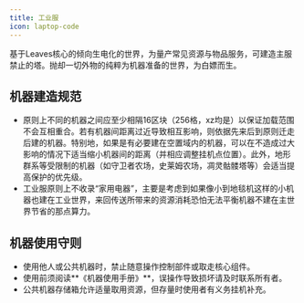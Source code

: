 ```yaml
---
title: 工业服
icon: laptop-code
---
```


基于Leaves核心的倾向生电化的世界，为量产常见资源与物品服务，可建造主服禁止的塔。抛却一切外物的纯粹为机器准备的世界，为白嫖而生。

## **机器建造规范**

- 原则上不同的机器之间应至少相隔16区块（256格，xz均是）以保证加载范围不会互相重合。若有机器间距离过近导致相互影响，则依据先来后到原则迁走后建的机器。特别地，如果是有必要建在空置域内的机器，可以在不造成过大影响的情况下适当缩小机器间的距离（并相应调整挂机点位置）。此外，地形群系等受限制的机器（如守卫者农场，史莱姆农场，凋灵骷髅塔等）会适当提高保护的优先级。
- 工业服原则上不收录“家用电器”，主要是考虑到如果像小到地毯机这样的小机器也建在工业世界，来回传送所带来的资源消耗恐怕无法平衡机器不建在主世界节省的那点算力。

## **机器使用守则**

- 使用他人或公共机器时，禁止随意操作控制部件或取走核心组件。
- 使用前须阅读**《机器使用手册》**，误操作导致损坏请及时联系所有者。
- 公共机器存储箱允许适量取用资源，但存量时使用者有义务挂机补充。